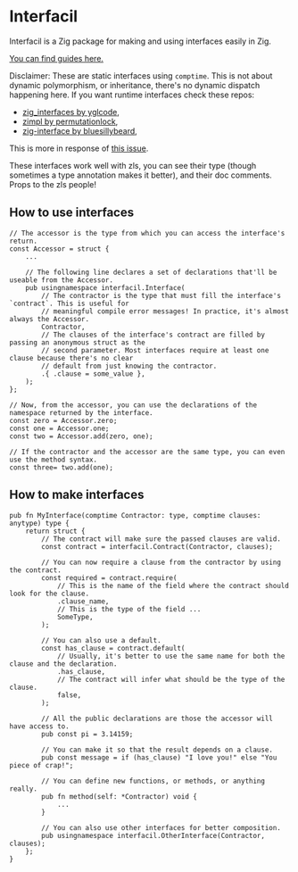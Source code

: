 # Interfacil

Interfacil is a Zig package for making and using interfaces easily in Zig.

[You can find guides here.](src/guides)

Disclaimer: These are static interfaces using `comptime`. This is not about dynamic polymorphism,
or inheritance, there's no dynamic dispatch happening here. If you want runtime interfaces check
these repos:

- [zig_interfaces by yglcode](https://github.com/yglcode/zig_interfaces),
- [zimpl by permutationlock](https://github.com/permutationlock/zimpl),
- [zig-interface by bluesillybeard](https://github.com/bluesillybeard/zig-interface),

This is more in response of [this issue](https://github.com/ziglang/zig/issues/1268).

These interfaces work well with zls, you can see their type (though sometimes a type annotation 
makes it better), and their doc comments. Props to the zls people!

## How to use interfaces

```zig
// The accessor is the type from which you can access the interface's return.
const Accessor = struct {
    ...

    // The following line declares a set of declarations that'll be useable from the Accessor.
    pub usingnamespace interfacil.Interface(
        // The contractor is the type that must fill the interface's `contract`. This is useful for
        // meaningful compile error messages! In practice, it's almost always the Accessor.
        Contractor,
        // The clauses of the interface's contract are filled by passing an anonymous struct as the
        // second parameter. Most interfaces require at least one clause because there's no clear
        // default from just knowing the contractor.
        .{ .clause = some_value },
    );
};

// Now, from the accessor, you can use the declarations of the namespace returned by the interface.
const zero = Accessor.zero;
const one = Accessor.one;
const two = Accessor.add(zero, one);

// If the contractor and the accessor are the same type, you can even use the method syntax.
const three= two.add(one);
```

## How to make interfaces

```zig
pub fn MyInterface(comptime Contractor: type, comptime clauses: anytype) type {
    return struct {
        // The contract will make sure the passed clauses are valid.
        const contract = interfacil.Contract(Contractor, clauses);

        // You can now require a clause from the contractor by using the contract.
        const required = contract.require(
            // This is the name of the field where the contract should look for the clause.
            .clause_name,
            // This is the type of the field ...
            SomeType,
        );

        // You can also use a default.
        const has_clause = contract.default(
            // Usually, it's better to use the same name for both the clause and the declaration.
            .has_clause,
            // The contract will infer what should be the type of the clause.
            false,
        );

        // All the public declarations are those the accessor will have access to.
        pub const pi = 3.14159;

        // You can make it so that the result depends on a clause.
        pub const message = if (has_clause) "I love you!" else "You piece of crap!";

        // You can define new functions, or methods, or anything really.
        pub fn method(self: *Contractor) void {
            ...
        }

        // You can also use other interfaces for better composition.
        pub usingnamespace interfacil.OtherInterface(Contractor, clauses);
    };
}
```
